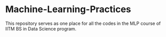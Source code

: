 # Machine-Learning-Practices
This repository serves as one place for all the codes in the MLP course of IITM BS in Data Science program.
